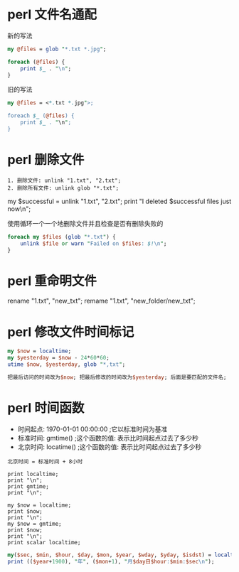 # perl 文件名通配
新的写法
```perl
my @files = glob "*.txt *.jpg";

foreach (@files) {
    print $_ . "\n";
}
```
旧的写法
```perl
my @files = <*.txt *.jpg">;

foreach $_ (@files) {
    print $_ . "\n";
}
```

# perl 删除文件
```note
1. 删除文件: unlink "1.txt", "2.txt";
2. 删除所有文件: unlink glob "*.txt";
```

my $successful = unlink "1.txt", "2.txt";
print "I deleted $successful files just now\n";


使用循环一个一个地删除文件并且检查是否有删除失败的
```perl
foreach my $files (glob "*.txt") {
    unlink $file or warn "Failed on $files: $!\n";
}
```


# perl 重命明文件
rename "1.txt", "new_txt";
remame "1.txt", "new_folder/new_txt";




# perl 修改文件时间标记
```perl
my $now = localtime;
my $yesterday = $now - 24*60*60;
utime $now, $yesterday, glob "*,txt";

把最后访问的时间改为$now; 把最后修改的时间改为$yesterday; 后面是要匹配的文件名;

```



# perl 时间函数
+ 时间起点: 1970-01-01 00:00:00 ;它以标准时间为基准
+ 标准时间: gmtime()            ;这个函数的值: 表示比时间起点过去了多少秒
+ 北京时间: locatime()          ;这个函数的值: 表示比时间起点过去了多少秒

`北京时间 = 标准时间 + 8小时`

```note
print localtime;
print "\n";
print gmtime;
print "\n";

my $now = localtime;
print $now;
print "\n";
my $now = gmtime;
print $now;
print "\n";
print scalar localtime;

```

```perl
my($sec, $min, $hour, $day, $mon, $year, $wday, $yday, $isdst) = localtime;
print (($year+1900), "年", ($mon+1), "月$day日$hour:$min:$sec\n");
```




















